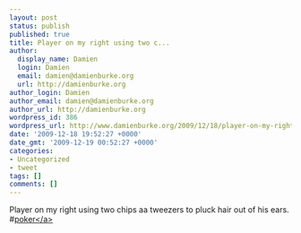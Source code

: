 ```yaml
---
layout: post
status: publish
published: true
title: Player on my right using two c...
author:
  display_name: Damien
  login: Damien
  email: damien@damienburke.org
  url: http://damienburke.org
author_login: Damien
author_email: damien@damienburke.org
author_url: http://damienburke.org
wordpress_id: 386
wordpress_url: http://www.damienburke.org/2009/12/18/player-on-my-right-using-two-c-2/
date: '2009-12-18 19:52:27 +0000'
date_gmt: '2009-12-19 00:52:27 +0000'
categories:
- Uncategorized
- tweet
tags: []
comments: []
---
```

<p>Player on my right using two chips aa tweezers to pluck hair out of his ears. #<a href="http:&#47;&#47;search.twitter.com&#47;search?q=%23poker" class="aktt_hashtag">poker<&#47;a></p>
